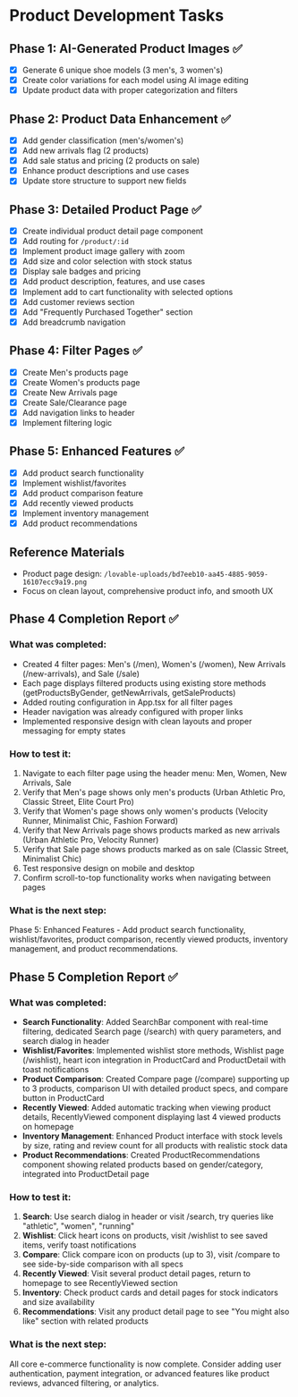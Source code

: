 # Product Development Tasks

## Phase 1: AI-Generated Product Images ✅
- [x] Generate 6 unique shoe models (3 men's, 3 women's)
- [x] Create color variations for each model using AI image editing
- [x] Update product data with proper categorization and filters

## Phase 2: Product Data Enhancement ✅
- [x] Add gender classification (men's/women's)
- [x] Add new arrivals flag (2 products)
- [x] Add sale status and pricing (2 products on sale)
- [x] Enhance product descriptions and use cases
- [x] Update store structure to support new fields

## Phase 3: Detailed Product Page ✅
- [x] Create individual product detail page component
- [x] Add routing for `/product/:id` 
- [x] Implement product image gallery with zoom
- [x] Add size and color selection with stock status
- [x] Display sale badges and pricing
- [x] Add product description, features, and use cases
- [x] Implement add to cart functionality with selected options
- [x] Add customer reviews section
- [x] Add "Frequently Purchased Together" section
- [x] Add breadcrumb navigation

## Phase 4: Filter Pages ✅
- [x] Create Men's products page
- [x] Create Women's products page  
- [x] Create New Arrivals page
- [x] Create Sale/Clearance page
- [x] Add navigation links to header
- [x] Implement filtering logic

## Phase 5: Enhanced Features ✅
- [x] Add product search functionality
- [x] Implement wishlist/favorites
- [x] Add product comparison feature
- [x] Add recently viewed products
- [x] Implement inventory management
- [x] Add product recommendations

## Reference Materials
- Product page design: `/lovable-uploads/bd7eeb10-aa45-4885-9059-16107ecc9a19.png`
- Focus on clean layout, comprehensive product info, and smooth UX

## Phase 4 Completion Report ✅

### What was completed:
- Created 4 filter pages: Men's (/men), Women's (/women), New Arrivals (/new-arrivals), and Sale (/sale)
- Each page displays filtered products using existing store methods (getProductsByGender, getNewArrivals, getSaleProducts)
- Added routing configuration in App.tsx for all filter pages
- Header navigation was already configured with proper links
- Implemented responsive design with clean layouts and proper messaging for empty states

### How to test it:
1. Navigate to each filter page using the header menu: Men, Women, New Arrivals, Sale
2. Verify that Men's page shows only men's products (Urban Athletic Pro, Classic Street, Elite Court Pro)
3. Verify that Women's page shows only women's products (Velocity Runner, Minimalist Chic, Fashion Forward)
4. Verify that New Arrivals page shows products marked as new arrivals (Urban Athletic Pro, Velocity Runner)
5. Verify that Sale page shows products marked as on sale (Classic Street, Minimalist Chic)
6. Test responsive design on mobile and desktop
7. Confirm scroll-to-top functionality works when navigating between pages

### What is the next step:
Phase 5: Enhanced Features - Add product search functionality, wishlist/favorites, product comparison, recently viewed products, inventory management, and product recommendations.

## Phase 5 Completion Report ✅

### What was completed:
- **Search Functionality**: Added SearchBar component with real-time filtering, dedicated Search page (/search) with query parameters, and search dialog in header
- **Wishlist/Favorites**: Implemented wishlist store methods, Wishlist page (/wishlist), heart icon integration in ProductCard and ProductDetail with toast notifications
- **Product Comparison**: Created Compare page (/compare) supporting up to 3 products, comparison UI with detailed product specs, and compare button in ProductCard
- **Recently Viewed**: Added automatic tracking when viewing product details, RecentlyViewed component displaying last 4 viewed products on homepage
- **Inventory Management**: Enhanced Product interface with stock levels by size, rating and review count for all products with realistic stock data
- **Product Recommendations**: Created ProductRecommendations component showing related products based on gender/category, integrated into ProductDetail page

### How to test it:
1. **Search**: Use search dialog in header or visit /search, try queries like "athletic", "women", "running"
2. **Wishlist**: Click heart icons on products, visit /wishlist to see saved items, verify toast notifications
3. **Compare**: Click compare icon on products (up to 3), visit /compare to see side-by-side comparison with all specs
4. **Recently Viewed**: Visit several product detail pages, return to homepage to see RecentlyViewed section
5. **Inventory**: Check product cards and detail pages for stock indicators and size availability
6. **Recommendations**: Visit any product detail page to see "You might also like" section with related products

### What is the next step:
All core e-commerce functionality is now complete. Consider adding user authentication, payment integration, or advanced features like product reviews, advanced filtering, or analytics.